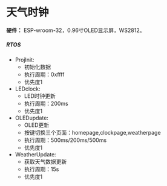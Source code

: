 # 天气时钟

**硬件：** ESP-wroom-32，0.96寸OLED显示屏，WS2812。

##### RTOS
* ProjInit: 
  * 初始化数据
  * 执行周期：0xffff
  * 优先度1
* LEDclock: 
  * LED时钟更新
  * 执行周期：200ms
  * 优先度1
* OLEDupdate: 
  * OLED更新
  * 按键切换三个页面：homepage,clockpage,weatherpage
  * 执行周期：500ms/200ms/500ms
  * 优先度1
* WeatherUpdate: 
  * 获取天气数据更新
  * 执行周期：15s
  * 优先度1
